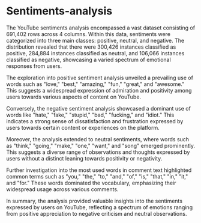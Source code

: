 # Sentiments-analysis

The YouTube sentiments analysis encompassed a vast dataset consisting of 691,402 rows across 4 columns. Within this data, sentiments were categorized into three main classes: positive, neutral, and negative. The distribution revealed that there were 300,426 instances classified as positive, 284,884 instances classified as neutral, and 106,066 instances classified as negative, showcasing a varied spectrum of emotional responses from users.

The exploration into positive sentiment analysis unveiled a prevailing use of words such as "love," "best," "amazing," "fun," "great," and "awesome." This suggests a widespread expression of admiration and positivity among users towards various aspects of content on YouTube.

Conversely, the negative sentiment analysis showcased a dominant use of words like "hate," "fake," "stupid," "bad," "fucking," and "idiot." This indicates a strong sense of dissatisfaction and frustration expressed by users towards certain content or experiences on the platform.

Moreover, the analysis extended to neutral sentiments, where words such as "think," "going," "make," "one," "want," and "song" emerged prominently. This suggests a diverse range of observations and thoughts expressed by users without a distinct leaning towards positivity or negativity.

Further investigation into the most used words in comment text highlighted common terms such as "you," "the," "to," "and," "of," "is," "that," "in," "it," and "for." These words dominated the vocabulary, emphasizing their widespread usage across various comments.

In summary, the analysis provided valuable insights into the sentiments expressed by users on YouTube, reflecting a spectrum of emotions ranging from positive appreciation to negative criticism and neutral observations.
